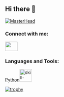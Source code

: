 ## Hi there 👋
[![MasterHead](your-image-link)](https://github.com/anujhsrsaini)

<h3 align="left">Connect with me:</h3>
<p align="left">
<a href="https://www.linkedin.com/in/anuj-saini-7230a0257/" target="blank"><img align="center" src="social-icon-url" alt="" height="30" width="40"/></a>
</p>

<h3 align="left">Languages and Tools:</h3>
<p align="left"> 
<a href="skill-url" target="_blank">Python<img src="skill-icon-url" alt="skill-name" width="40" height="40"/> </a>
</p>

[![trophy](https://github-profile-trophy.vercel.app/?username=anujhsrsaini)](https://github.com/ryo-ma/github-profile-trophy)
